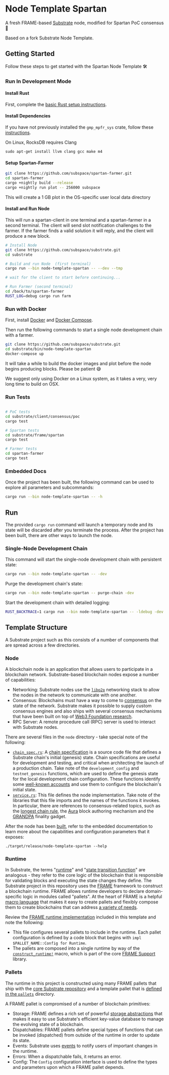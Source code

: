 # Node Template Spartan

A fresh FRAME-based [Substrate](https://www.substrate.io/) node, modified for Spartan PoC consensus :rocket:

Based on a fork Substrate Node Template.

## Getting Started

Follow these steps to get started with the Spartan Node Template :hammer_and_wrench:

### Run In Development Mode

#### Install Rust

First, complete the [basic Rust setup instructions](./doc/rust-setup.md).

#### Install Dependencies
If you have not previously installed the `gmp_mpfr_sys` crate, follow these [instructions](https://docs.rs/gmp-mpfr-sys/1.3.0/gmp_mpfr_sys/index.html#building-on-gnulinux).

On Linux, RocksDB requires Clang

`sudo apt-get install llvm clang gcc make m4`

#### Setup Spartan-Farmer

```bash
git clone https://github.com/subspace/spartan-farmer.git
cd spartan-farmer
cargo +nightly build --release
cargo +nightly run plot -- 256000 subspace
```
This will create a 1 GB plot in the OS-specific user local data directory

#### Install and Run Node

This will run a spartan-client in one terminal and a spartan-farmer in a second terminal. The client will send slot notification challenges to the farmer. If the farmer finds a valid solution it will reply, and the client will produce a new block.

```bash
# Install Node
git clone https://github.com/subspace/substrate.git
cd substrate

# Build and run Node  (first terminal)
cargo run --bin node-template-spartan -- --dev --tmp

# wait for the client to start before continuing...

# Run Farmer (second terminal)
cd /back/to/spartan-farmer
RUST_LOG=debug cargo run farm
```

### Run with Docker

First, install [Docker](https://docs.docker.com/get-docker/) and
[Docker Compose](https://docs.docker.com/compose/install/).

Then run the following commands to start a single node development chain with a farmer.

```bash
git clone https://github.com/subspace/substrate.git
cd substrate/bin/node-template-spartan
docker-compose up
```

It will take a while to build the docker images and plot before the node begins producing blocks. Please be patient :sweat_smile:

We suggest only using Docker on a Linux system, as it takes a very, very long time to build on OSX. 

### Run Tests

```bash

# PoC tests
cd substrate/client/consensus/poc
cargo test

# Spartan tests
cd substrate/frame/spartan
cargo test

# Farmer tests
cd spartan-farmer
cargo test

```

### Embedded Docs

Once the project has been built, the following command can be used to explore all parameters and
subcommands:

```bash
cargo run --bin node-template-spartan -- -h
```

## Run

The provided `cargo run` command will launch a temporary node and its state will be discarded after
you terminate the process. After the project has been built, there are other ways to launch the
node.

### Single-Node Development Chain

This command will start the single-node development chain with persistent state:

```bash
cargo run --bin node-template-spartan -- -dev
```

Purge the development chain's state:

```bash
cargo run --bin node-template-spartan -- purge-chain -dev
```

Start the development chain with detailed logging:

```bash
RUST_BACKTRACE=1 cargo run --bin node-template-spartan -- -ldebug -dev
```

## Template Structure

A Substrate project such as this consists of a number of components that are spread across a few
directories.

### Node

A blockchain node is an application that allows users to participate in a blockchain network.
Substrate-based blockchain nodes expose a number of capabilities:

-   Networking: Substrate nodes use the [`libp2p`](https://libp2p.io/) networking stack to allow the
    nodes in the network to communicate with one another.
-   Consensus: Blockchains must have a way to come to
    [consensus](https://substrate.dev/docs/en/knowledgebase/advanced/consensus) on the state of the
    network. Substrate makes it possible to supply custom consensus engines and also ships with
    several consensus mechanisms that have been built on top of
    [Web3 Foundation research](https://research.web3.foundation/en/latest/polkadot/NPoS/index.html).
-   RPC Server: A remote procedure call (RPC) server is used to interact with Substrate nodes.

There are several files in the `node` directory - take special note of the following:

-   [`chain_spec.rs`](./node/src/chain_spec.rs): A
    [chain specification](https://substrate.dev/docs/en/knowledgebase/integrate/chain-spec) is a
    source code file that defines a Substrate chain's initial (genesis) state. Chain specifications
    are useful for development and testing, and critical when architecting the launch of a
    production chain. Take note of the `development_config` and `testnet_genesis` functions, which
    are used to define the genesis state for the local development chain configuration. These
    functions identify some
    [well-known accounts](https://substrate.dev/docs/en/knowledgebase/integrate/subkey#well-known-keys)
    and use them to configure the blockchain's initial state.
-   [`service.rs`](./node/src/service.rs): This file defines the node implementation. Take note of
    the libraries that this file imports and the names of the functions it invokes. In particular,
    there are references to consensus-related topics, such as the
    [longest chain rule](https://substrate.dev/docs/en/knowledgebase/advanced/consensus#longest-chain-rule),
    the [Aura](https://substrate.dev/docs/en/knowledgebase/advanced/consensus#aura) block authoring
    mechanism and the
    [GRANDPA](https://substrate.dev/docs/en/knowledgebase/advanced/consensus#grandpa) finality
    gadget.

After the node has been [built](#build), refer to the embedded documentation to learn more about the
capabilities and configuration parameters that it exposes:

```shell
./target/release/node-template-spartan --help
```

### Runtime

In Substrate, the terms
"[runtime](https://substrate.dev/docs/en/knowledgebase/getting-started/glossary#runtime)" and
"[state transition function](https://substrate.dev/docs/en/knowledgebase/getting-started/glossary#stf-state-transition-function)"
are analogous - they refer to the core logic of the blockchain that is responsible for validating
blocks and executing the state changes they define. The Substrate project in this repository uses
the [FRAME](https://substrate.dev/docs/en/knowledgebase/runtime/frame) framework to construct a
blockchain runtime. FRAME allows runtime developers to declare domain-specific logic in modules
called "pallets". At the heart of FRAME is a helpful
[macro language](https://substrate.dev/docs/en/knowledgebase/runtime/macros) that makes it easy to
create pallets and flexibly compose them to create blockchains that can address
[a variety of needs](https://www.substrate.io/substrate-users/).

Review the [FRAME runtime implementation](./runtime/src/lib.rs) included in this template and note
the following:

-   This file configures several pallets to include in the runtime. Each pallet configuration is
    defined by a code block that begins with `impl $PALLET_NAME::Config for Runtime`.
-   The pallets are composed into a single runtime by way of the
    [`construct_runtime!`](https://crates.parity.io/frame_support/macro.construct_runtime.html)
    macro, which is part of the core
    [FRAME Support](https://substrate.dev/docs/en/knowledgebase/runtime/frame#support-library)
    library.

### Pallets

The runtime in this project is constructed using many FRAME pallets that ship with the
[core Substrate repository](https://github.com/paritytech/substrate/tree/master/frame) and a
template pallet that is [defined in the `pallets`](./pallets/template/src/lib.rs) directory.

A FRAME pallet is compromised of a number of blockchain primitives:

-   Storage: FRAME defines a rich set of powerful
    [storage abstractions](https://substrate.dev/docs/en/knowledgebase/runtime/storage) that makes
    it easy to use Substrate's efficient key-value database to manage the evolving state of a
    blockchain.
-   Dispatchables: FRAME pallets define special types of functions that can be invoked (dispatched)
    from outside of the runtime in order to update its state.
-   Events: Substrate uses [events](https://substrate.dev/docs/en/knowledgebase/runtime/events) to
    notify users of important changes in the runtime.
-   Errors: When a dispatchable fails, it returns an error.
-   Config: The `Config` configuration interface is used to define the types and parameters upon
    which a FRAME pallet depends.



